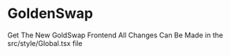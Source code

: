 # GoldenSwap
Get The New GoldSwap Frontend All Changes Can Be Made
in the src/style/Global.tsx file
